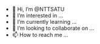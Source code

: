 - 👋 Hi, I’m @NTTSATU
- 👀 I’m interested in ...
- 🌱 I’m currently learning ...
- 💞️ I’m looking to collaborate on ...
- 📫 How to reach me ...

<!---
NTTSATU/NTTSATU is a ✨ special ✨ repository because its `README.md` (this file) appears on your GitHub profile.
You can click the Preview link to take a look at your changes.
--->
